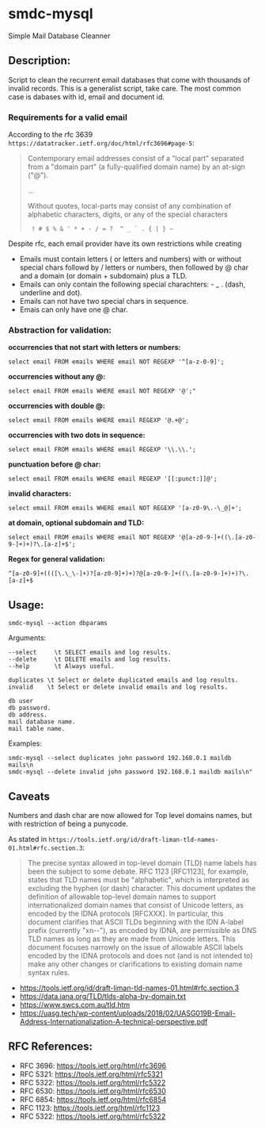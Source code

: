# smdc-mysql
Simple Mail Database Cleanner

## Description:
Script to clean the recurrent email databases that come with thousands of invalid records.
This is a generalist script, take care. The most common case is dabases with id, email and document id.


### Requirements for a valid email

According to the rfc 3639 ```https://datatracker.ietf.org/doc/html/rfc3696#page-5```:

>Contemporary email addresses consist of a "local part" separated from
   a "domain part" (a fully-qualified domain name) by an at-sign ("@").
>
> ...
>
> Without quotes, local-parts may consist of any combination of
   alphabetic characters, digits, or any of the special characters
>
>      ! # $ % & ' * + - / = ?  ^ _ ` . { | } ~

Despite rfc, each email provider have its own restrictions while creating 

- Emails must contain letters ( or letters and numbers) with or without special chars followd by /
letters or numbers, then followed by @ char and a domain (or domain + subdomain) plus a TLD.
- Emails can only contain the following special charachters: - _ . (dash, underline and dot).
- Emails can not have two special chars in sequence.
- Emais can only have one @ char.


### Abstraction for validation:

**occurrencies that not start with letters or numbers:**

```select email FROM emails WHERE email NOT REGEXP '^[a-z-0-9]';```

**occurrencies without any @:**

```select email FROM emails WHERE email NOT REGEXP '@';"```

**occurrencies with double @:**

```select email FROM emails WHERE email REGEXP '@.+@';```

**occurrencies with two dots in sequence:**

```select email FROM emails WHERE email REGEXP '\\.\\.';```

**punctuation before \@ char:**

```select email FROM emails WHERE email REGEXP '[[:punct:]]@';```

**invalid characters:**

```select email FROM emails WHERE email NOT REGEXP '[a-z0-9\.-\_@]+';```

**at domain, optional subdomain and TLD:**

```select email FROM emails WHERE email NOT REGEXP '@[a-z0-9-]+((\.[a-z0-9-]+)+)?\.[a-z]+$';```

**Regex for general validation:**

``` ^[a-z0-9]+((([\.\_\-]+)?[a-z0-9]+)+)?@[a-z0-9-]+((\.[a-z0-9-]+)+)?\.[a-z]+$ ```

## Usage:

``` smdc-mysql --action dbparams ```

Arguments:

    --select     \t SELECT emails and log results.
    --delete     \t DELETE emails and log results.
    --help       \t Always useful.

    duplicates \t Select or delete duplicated emails and log results.
    invalid    \t Select or delete invalid emails and log results.

    db user
    db password.
    db address.
    mail database name.
    mail table name.

Examples:

    smdc-mysql --select duplicates john password 192.168.0.1 maildb mails\n
    smdc-mysql --delete invalid john password 192.168.0.1 maildb mails\n"


## Caveats

Numbers and dash char are now allowed for Top level domains names, but with restriction of being a punycode.

As stated in ```https://tools.ietf.org/id/draft-liman-tld-names-01.html#rfc.section.3```:

> The precise syntax allowed in top-level domain (TLD) name labels has been the subject to some debate. RFC 1123 [RFC1123], for example, states that TLD names must be "alphabetic", which is interpreted as excluding the hyphen (or dash) character. This document updates the definition of allowable top-level domain names to support internationalized domain names that consist of Unicode letters, as encoded by the IDNA protocols [RFCXXX]. In particular, this document clarifies that ASCII TLDs beginning with the IDN A-label prefix (currently "xn--"), as encoded by IDNA, are permissible as DNS TLD names as long as they are made from Unicode letters. This document focuses narrowly on the issue of allowable ASCII labels encoded by the IDNA protocols and does not (and is not intended to) make any other changes or clarifications to existing domain name syntax rules.

- https://tools.ietf.org/id/draft-liman-tld-names-01.html#rfc.section.3
- https://data.iana.org/TLD/tlds-alpha-by-domain.txt
- https://www.swcs.com.au/tld.htm
- https://uasg.tech/wp-content/uploads/2018/02/UASG019B-Email-Address-Internationalization-A-technical-perspective.pdf

## RFC References:

- RFC 3696: https://tools.ietf.org/html/rfc3696
- RFC 5321: https://tools.ietf.org/html/rfc5321
- RFC 5322: https://tools.ietf.org/html/rfc5322
- RFC 6530: https://tools.ietf.org/html/rfc6530
- RFC 6854: https://tools.ietf.org/html/rfc6854
- RFC 1123: https://tools.ietf.org/html/rfc1123
- RFC 5322: https://tools.ietf.org/html/rfc5322
